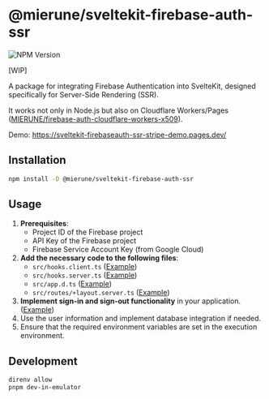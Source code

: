 # @mierune/sveltekit-firebase-auth-ssr

![NPM Version](https://img.shields.io/npm/v/%40mierune%2Fsveltekit-firebase-auth-ssr)

[WIP]

A package for integrating Firebase Authentication into SvelteKit, designed specifically for Server-Side Rendering (SSR).

It works not only in Node.js but also on Cloudflare Workers/Pages ([MIERUNE/firebase-auth-cloudflare-workers-x509](https://github.com/MIERUNE/firebase-auth-cloudflare-workers-x509)).

Demo: https://sveltekit-firebaseauth-ssr-stripe-demo.pages.dev/

## Installation

```bash
npm install -D @mierune/sveltekit-firebase-auth-ssr
```

## Usage

1. **Prerequisites**:
   - Project ID of the Firebase project
   - API Key of the Firebase project
   - Firebase Service Account Key (from Google Cloud)
2. **Add the necessary code to the following files**:
   - `src/hooks.client.ts` ([Example](./src/hooks.client.ts))
   - `src/hooks.server.ts` ([Example](./src/hooks.server.ts))
   - `src/app.d.ts` ([Example](./src/app.d.ts))
   - `src/routes/+layout.server.ts` ([Example](./src/routes/+layout.server.ts))
3. **Implement sign-in and sign-out functionality** in your application. ([Example](./src/routes/login/+page.svelte))
4. Use the user information and implement database integration if needed.
5. Ensure that the required environment variables are set in the execution environment.


## Development

```bash
direnv allow
pnpm dev-in-emulator
```